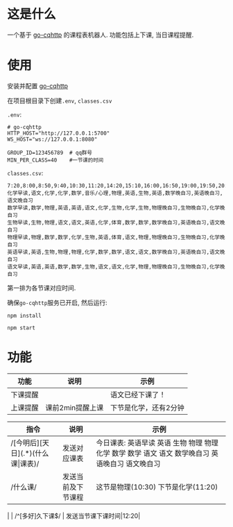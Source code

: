 # 这是什么

一个基于 [go-cqhttp](https://github.com/Mrs4s/go-cqhttp) 的课程表机器人. 功能包括上下课, 当日课程提醒.

# 使用

安装并配置 [go-cqhttp](https://github.com/Mrs4s/go-cqhttp) 

在项目根目录下创建`.env`, `classes.csv`

`.env`:
```
# go-cqhttp
HTTP_HOST="http://127.0.0.1:5700"
WS_HOST="ws://127.0.0.1:8080"

GROUP_ID=123456789  # qq群号
MIN_PER_CLASS=40    #一节课的时间
```

`classes.csv`:
```
7:20,8:00,8:50,9:40,10:30,11:20,14:20,15:10,16:00,16:50,19:00,19:50,20:40
化学早读,语文,化学,化学,数学,音乐/心理,物理,英语,生物,英语,数学晚自习,英语晚自习,语文晚自习
数学早读,数学,物理,英语,英语,语文,化学,生物,化学,生物,物理晚自习,生物晚自习,化学晚自习
生物早读,生物,物理,语文,语文,英语,化学,体育,数学,数学,数学晚自习,英语晚自习,语文晚自习
物理早读,物理,数学,数学,化学,生物,英语,体育,语文,物理,物理晚自习,生物晚自习,化学晚自习
英语早读,英语,生物,物理,物理,化学,数学,数学,语文,语文,数学晚自习,英语晚自习,语文晚自习
语文早读,英语,英语,数学,数学,生物,语文,语文,化学,物理,物理晚自习,生物晚自习,化学晚自习
```

第一排为各节课对应时间.

确保`go-cqhttp`服务已开启, 然后运行:
```
npm install
```
```
npm start
```

# 功能

|  功能   | 说明  | 示例 |
|  ----   | ----  | ---- |
|  下课提醒 | | 语文已经下课了！|
| 上课提醒 | 课前2min提醒上课|下节是化学，还有2分钟|

|  指令   | 说明  | 示例 |
|  ----   | ----  | ---- |
| /\[今明后\]\[天日\](.*)(什么课\|课表)/ | 发送对应课表 | 今日课表: 英语早读 英语 生物 物理 物理 化学 数学 数学 语文 语文 数学晚自习 英语晚自习 语文晚自习 |
| /什么课/  | 发送当前及下节课程 | 这节是物理(10:30) 下节是化学(11:20)
 |
| /^[多好]久下课$/ | 发送当节课下课时间|12:20|
